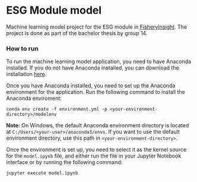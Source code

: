 # ESG Module model

Machine learning model project for the ESG module in
[FisheryInsight](https://ncmc.no/digitalisere-hel-fiskerin-ringen/). The project is done as part of
the bachelor thesis by group 14.

### How to run

To run the machine learning model application, you need to have Anaconda installed. If you do not
have Anaconda installed, you can download the installation
[here](https://www.anaconda.com/download).

Once you have Anaconda installed, you need to set up the Anaconda environment for the application.
Run the following command to install the Anaconda enviroment:

```
conda env create -f environment.yml -p <your-environment-directory>/modelenv
```

**Note:** On Windows, the default Anaconda environment directory is located at
`C:/Users/<your-user>/anaconda3/envs`. If you want to use the default environment directory, use
this path in `<your-environment-directory>`.

Once the environment is set up, you need to select it as the kernel source for the `model.ipynb`
file, and either run the file in your Jupyter Notebook interface or by running the following
command:

```
jupyter execute model.ipynb
```
